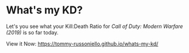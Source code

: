 # What's my KD?

Let's you see what your Kill:Death Ratio for _Call of Duty: Modern Warfare (2019)_ is so far today.

View it Now: https://tommy-russoniello.github.io/whats-my-kd/
